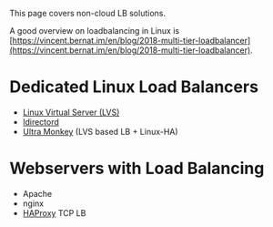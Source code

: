 This page covers non-cloud LB solutions.

A good overview on loadbalancing in Linux is [https://vincent.bernat.im/en/blog/2018-multi-tier-loadbalancer](https://vincent.bernat.im/en/blog/2018-multi-tier-loadbalancer).

# Dedicated Linux Load Balancers

- [Linux Virtual Server (LVS)](http://www.linuxvirtualserver.org/)
- [ldirectord](http://horms.net/projects/ldirectord/)
- [Ultra Monkey](http://www.ultramonkey.org/) (LVS based LB + Linux-HA)

# Webservers with Load Balancing

- Apache
- nginx
- [HAProxy](http://haproxy.1wt.eu/) TCP LB
